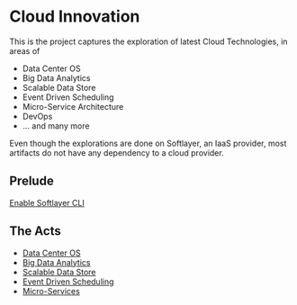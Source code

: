 
# Cloud Innovation

This is the project captures the exploration of latest Cloud Technologies, in areas of 

* Data Center OS
* Big Data Analytics
* Scalable Data Store
* Event Driven Scheduling
* Micro-Service Architecture
* DevOps
* ... and many more

Even though the explorations are done on Softlayer, an IaaS provider, most artifacts do not have any dependency to a cloud provider.


## Prelude

[Enable Softlayer CLI](softlayer/README_softlayer.md)


## The Acts 

* [Data Center OS](dcos/README_dcos.md)
* [Big Data Analytics](bigdata/README_bigdata.md)
* [Scalable Data Store](datastore/README_datastore.md)
* [Event Driven Scheduling](event/README_event.md)
* [Micro-Services](microservices/README_ms.md)
